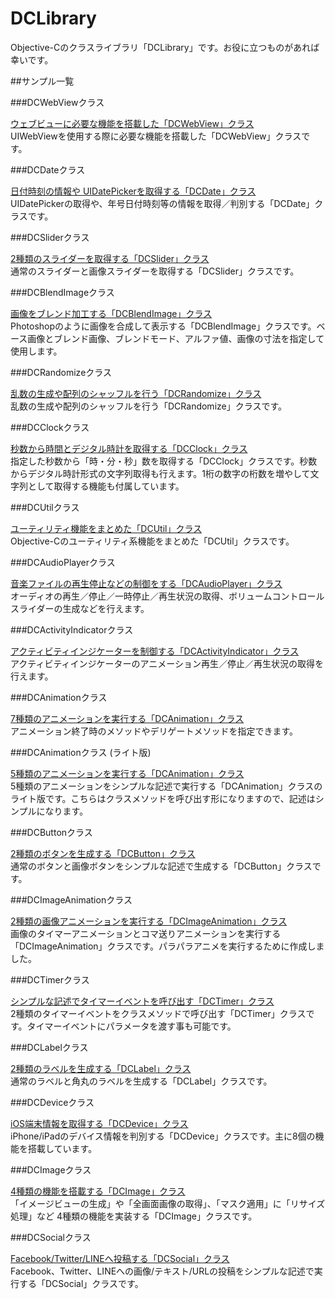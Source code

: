 DCLibrary
===

Objective-Cのクラスライブラリ「DCLibrary」です。お役に立つものがあれば幸いです。

##サンプル一覧

###DCWebViewクラス

[ウェブビューに必要な機能を搭載した「DCWebView」クラス](http://lab.dolice.net/blog/2014/01/05/objc-classes-dc-web-view/ "ウェブビューに必要な機能を搭載した「DCWebView」クラス")<br />
UIWebViewを使用する際に必要な機能を搭載した「DCWebView」クラスです。

###DCDateクラス

[日付時刻の情報や UIDatePickerを取得する「DCDate」クラス](http://lab.dolice.net/blog/2013/09/10/objc-classes-dc-date/ "日付時刻の情報や UIDatePickerを取得する「DCDate」クラス")<br />
UIDatePickerの取得や、年号日付時刻等の情報を取得／判別する「DCDate」クラスです。

###DCSliderクラス

[2種類のスライダーを取得する「DCSlider」クラス](http://lab.dolice.net/blog/2013/09/10/objc-classes-dc-slider/ "2種類のスライダーを取得する「DCSlider」クラス")<br />
通常のスライダーと画像スライダーを取得する「DCSlider」クラスです。

###DCBlendImageクラス

[画像をブレンド加工する「DCBlendImage」クラス](http://lab.dolice.net/blog/2013/09/09/objc-classes-dc-blend-image/ "画像をブレンド加工する「DCBlendImage」クラス")<br />
Photoshopのように画像を合成して表示する「DCBlendImage」クラスです。ベース画像とブレンド画像、ブレンドモード、アルファ値、画像の寸法を指定して使用します。

###DCRandomizeクラス

[乱数の生成や配列のシャッフルを行う「DCRandomize」クラス](http://lab.dolice.net/blog/2013/09/09/download-objc-classes-dc-randomize/ "乱数の生成や配列のシャッフルを行う「DCRandomize」クラス")<br />
乱数の生成や配列のシャッフルを行う「DCRandomize」クラスです。

###DCClockクラス

[秒数から時間とデジタル時計を取得する「DCClock」クラス](http://lab.dolice.net/blog/2013/09/05/download-objc-classes-dc-clock/ "秒数から時間とデジタル時計を取得する「DCClock」クラス")<br />
指定した秒数から「時・分・秒」数を取得する「DCClock」クラスです。秒数からデジタル時計形式の文字列取得も行えます。1桁の数字の桁数を増やして文字列として取得する機能も付属しています。

###DCUtilクラス

[ユーティリティ機能をまとめた「DCUtil」クラス](http://lab.dolice.net/blog/2014/01/09/download-objc-classes-dc-util3/ "ユーティリティ機能をまとめた「DCUtil」クラス")<br />
Objective-Cのユーティリティ系機能をまとめた「DCUtil」クラスです。

###DCAudioPlayerクラス

[音楽ファイルの再生停止などの制御をする「DCAudioPlayer」クラス](http://lab.dolice.net/blog/2013/09/04/download-objc-classes-dc-audio-player2/ "音楽ファイルの再生停止などの制御をする「DCAudioPlayer」クラス")<br />
オーディオの再生／停止／一時停止／再生状況の取得、ボリュームコントロールスライダーの生成などを行えます。

###DCActivityIndicatorクラス

[アクティビティインジケーターを制御する「DCActivityIndicator」クラス](http://lab.dolice.net/blog/2013/09/02/download-objc-classes-dc-activity-indicator2/ "アクティビティインジケーターを制御する「DCActivityIndicator」クラス")<br />
アクティビティインジケーターのアニメーション再生／停止／再生状況の取得を行えます。

###DCAnimationクラス

[7種類のアニメーションを実行する「DCAnimation」クラス](http://lab.dolice.net/blog/2013/05/30/download-objc-classes-dc-animation2/ "7種類のアニメーションを実行する「DCAnimation」クラス")<br />
アニメーション終了時のメソッドやデリゲートメソッドを指定できます。

###DCAnimationクラス (ライト版)

[5種類のアニメーションを実行する「DCAnimation」クラス](http://lab.dolice.net/blog/2013/05/14/download-objc-classes-dc-animation/ "5種類のアニメーションを実行する「DCAnimation」クラス")<br />
5種類のアニメーションをシンプルな記述で実行する「DCAnimation」クラスのライト版です。こちらはクラスメソッドを呼び出す形になりますので、記述はシンプルになります。

###DCButtonクラス

[2種類のボタンを生成する「DCButton」クラス](http://lab.dolice.net/blog/2013/06/04/download-objc-classes-dc-button/ "2種類のボタンを生成する「DCButton」クラス")<br />
通常のボタンと画像ボタンをシンプルな記述で生成する「DCButton」クラスです。

###DCImageAnimationクラス

[2種類の画像アニメーションを実行する「DCImageAnimation」クラス](http://lab.dolice.net/blog/2013/06/05/download-objc-classes-dc-image-animation/ "2種類の画像アニメーションを実行する「DCImageAnimation」クラス")<br />
画像のタイマーアニメーションとコマ送りアニメーションを実行する「DCImageAnimation」クラスです。パラパラアニメを実行するために作成しました。

###DCTimerクラス

[シンプルな記述でタイマーイベントを呼び出す「DCTimer」クラス](http://lab.dolice.net/blog/2013/06/06/download-objc-classes-dc-timer/ "シンプルな記述でタイマーイベントを呼び出す「DCTimer」クラス")<br />
2種類のタイマーイベントをクラスメソッドで呼び出す「DCTimer」クラスです。タイマーイベントにパラメータを渡す事も可能です。

###DCLabelクラス

[2種類のラベルを生成する「DCLabel」クラス](http://lab.dolice.net/blog/2013/06/12/download-objc-classes-dc-label/ "2種類のラベルを生成する「DCLabel」クラス")<br />
通常のラベルと角丸のラベルを生成する「DCLabel」クラスです。

###DCDeviceクラス

[iOS端末情報を取得する「DCDevice」クラス](http://lab.dolice.net/blog/2013/06/17/download-objc-classes-dc-device/ "iOS端末情報を取得する「DCDevice」クラス")<br />
iPhone/iPadのデバイス情報を判別する「DCDevice」クラスです。主に8個の機能を搭載しています。

###DCImageクラス

[4種類の機能を搭載する「DCImage」クラス](http://lab.dolice.net/blog/2013/06/17/download-objc-classes-dc-image/ "4種類の機能を搭載する「DCImage」クラス")<br />
「イメージビューの生成」や「全画面画像の取得」、「マスク適用」に「リサイズ処理」など 4種類の機能を実装する「DCImage」クラスです。

###DCSocialクラス

[Facebook/Twitter/LINEへ投稿する「DCSocial」クラス](http://lab.dolice.net/blog/2013/06/30/download-objc-classes-dc-social/ "Facebook/Twitter/LINEへ投稿する「DCSocial」クラス")<br />
Facebook、Twitter、LINEへの画像/テキスト/URLの投稿をシンプルな記述で実行する「DCSocial」クラスです。
